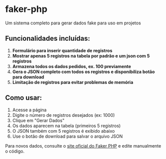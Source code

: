 # faker-php

Um sistema completo para gerar dados fake para uso em projetos

## Funcionalidades incluídas:

1. **Formulário para inserir quantidade de registros**
2. **Mostrar apenas 5 registros na tabela por padrão e um json com 5 registros**
3. **Armazena todos os dados pedidos, ex. 100 previamente**
4. **Gera o JSON completo com todos os registros e disponibiliza botão para download**
5. **Limitação de registros para evitar problemas de memória**

## Como usar:

1. Acesse a página
2. Digite o número de registros desejados (ex: 1000)
3. Clique em "Gerar Dados"
4. Os dados aparecem na tabela (primeiros 5 registros)
5. O JSON também com 5 registros é exibido abaixo
6. Use o botão de download para salvar o arquivo JSON

Para novos dados, consulte o [site oficial do Faker PHP](https://fakerphp.org/) e edite manualmente o código.


